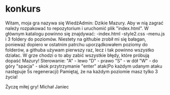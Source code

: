 # konkurs
Witam, moja gra nazywa się WiedźAdmin: Dzikie Mazury.
Aby w nią zagrać należy rozpakować to repozytorium i uruchomić plik "index.html".
W głównym katalogu powinno się znajdywać:
-index.html
-style2.css
-menu.js
i 3 foldery do poziomów.
Niestety na githubie zrobił mi się bałagan, ponieważ dopiero w ostatnim patrchu uporządkowałem poziomy do folderów,
a githuba używam pierwszy raz, lecz i tak powinno wszystko działac.
W grze chodzi o to aby zabić wszystkie błędy, które próbują dopaść Mazury!
Sterowanie:
"A" - lewo
"D" - prawo
"S" - w dół
"W" - do góry
"spacja" - skok
przytrzymanie "enter" atak(Po każdym udanym ataku następuje 5s regeneracji)
Pamiętaj, że na każdym poziomie masz tylko 3 życia!

Życzę miłej gry!
Michał Janiec
